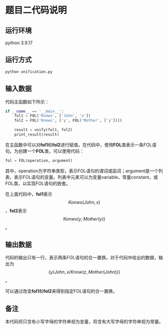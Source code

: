 # 题目二代码说明

## 运行环境
python 3.9.17

## 运行方式
```sh
python unification.py
```

## 输入数据
代码主函数如下所示：
```python
if __name__ == '__main__':
	fol1 = FOL('Knows', ['John', 'x'])
	fol2 = FOL('Knows', ['y', FOL('Mother', ['y'])])
	
	result = unify(fol1, fol2)
	print_result(result)
```
在主函数中可以对<b>fol1</b>和<b>fol2</b>进行赋值。在代码中，使用<b>FOL</b>类表示一条FOL语句。为创建一个<b>FOL</b>类，可以使用代码：
```python
fol = FOL(operation, argument)
```
其中，operation为字符串类型，表示FOL语句的谓词或函词；argument是一个列表，表示FOL语句的变量。列表中元素可以为变量variable，常量constant，或FOL类，以实现FOL语句的嵌套。

在上面代码中，<b>fol1</b>表示$$Konws(John, x)$$，<b>fol2</b>表示$$Konws(y,Mother(y))$$。

## 输出数据
代码的输出只有一行，表示两条FOL语句的合一置换。对于代码中给出的数据，输出为$$\{y/John,x/Know(z,Mother(John))\}$$。

可以通过改变<b>fol1</b>和<b>fol2</b>来得到指定FOL语句的合一置换。

## 备注
本代码将只含有小写字母的字符串视为变量，将含有大写字母的字符串视为常量。
